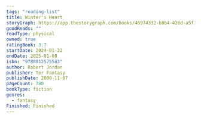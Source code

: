 ```yaml
---
tags: "reading-list"
title: Winter's Heart
storyGraph: https://app.thestorygraph.com/books/46974332-b8b4-426d-a5f1-b0c747f8d2f1
goodReads: ""
readType: physical
owned: true
ratingBook: 3.7
startDate: 2024-01-22
endDate: 2025-01-08
isbn: "9780812575583"
author: Robert Jordan
publisher: Tor Fantasy
publishDate: 2000-11-07
pageCount: 780
bookType: fiction
genres:
  - fantasy
Finished: Finished
---
```

